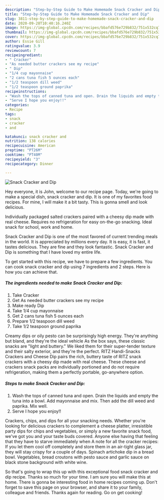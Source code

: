 ```yaml
---
description: "Step-by-Step Guide to Make Homemade Snack Cracker and Dip"
title: "Step-by-Step Guide to Make Homemade Snack Cracker and Dip"
slug: 3811-step-by-step-guide-to-make-homemade-snack-cracker-and-dip
date: 2020-09-28T10:40:16.240Z
image: https://img-global.cpcdn.com/recipes/bbafd576e729b832/751x532cq70/snack-cracker-and-dip-recipe-main-photo.jpg
thumbnail: https://img-global.cpcdn.com/recipes/bbafd576e729b832/751x532cq70/snack-cracker-and-dip-recipe-main-photo.jpg
cover: https://img-global.cpcdn.com/recipes/bbafd576e729b832/751x532cq70/snack-cracker-and-dip-recipe-main-photo.jpg
author: Essie Gill
ratingvalue: 3.9
reviewcount: 7
recipeingredient:
- " Cracker"
- "As needed butter crackers see my recipe"
- " Dip"
- "1/4 cup mayonnaise"
- "2 cans tuna fish 5 ounces each"
- "1/2 teaspoon dill weed"
- "1/2 teaspoon ground paprika"
recipeinstructions:
- "Wash the tops of canned tuna and open. Drain the liquids and empty the tuna into a bowl. Add mayonnaise and mix. Then add the dill weed and paprika. Mix well."
- "Serve I hope you enjoy!!"
categories:
- Recipe
tags:
- snack
- cracker
- and

katakunci: snack cracker and 
nutrition: 138 calories
recipecuisine: American
preptime: "PT26M"
cooktime: "PT40M"
recipeyield: "3"
recipecategory: Dinner

---
```



![Snack Cracker and Dip](https://img-global.cpcdn.com/recipes/bbafd576e729b832/751x532cq70/snack-cracker-and-dip-recipe-main-photo.jpg)

Hey everyone, it is John, welcome to our recipe page. Today, we're going to make a special dish, snack cracker and dip. It is one of my favorites food recipes. For mine, I will make it a bit tasty. This is gonna smell and look delicious.

Individually packaged salted crackers paired with a cheesy dip made with real cheese. Requires no refrigeration for easy on-the-go snacking. Ideal snack for school, work and home.

Snack Cracker and Dip is one of the most favored of current trending meals in the world. It is appreciated by millions every day. It is easy, it is fast, it tastes delicious. They are fine and they look fantastic. Snack Cracker and Dip is something that I have loved my entire life.


To get started with this recipe, we have to prepare a few ingredients. You can cook snack cracker and dip using 7 ingredients and 2 steps. Here is how you can achieve that.

<!--inarticleads1-->

##### The ingredients needed to make Snack Cracker and Dip:

1. Take  Cracker
1. Get As needed butter crackers see my recipe
1. Make ready  Dip
1. Take 1/4 cup mayonnaise
1. Get 2 cans tuna fish 5 ounces each
1. Prepare 1/2 teaspoon dill weed
1. Take 1/2 teaspoon ground paprika


Creamy dips or oily pesto can be surprisingly high energy. They&#39;re anything but bland, and they&#39;re the ideal vehicle As the box says, these classic snacks are &#34;light and buttery.&#34; We liked them for their super-tender texture and their salty exterior, and they&#39;re the perfect. RITZ Handi-Snacks Crackers and Cheese Dip pairs the rich, buttery taste of RITZ snack crackers with a cheesy dip made with real cheese. These cheese and crackers snack packs are individually portioned and do not require refrigeration, making them a perfectly portable, go-anywhere option. 

<!--inarticleads2-->

##### Steps to make Snack Cracker and Dip:

1. Wash the tops of canned tuna and open. Drain the liquids and empty the tuna into a bowl. Add mayonnaise and mix. Then add the dill weed and paprika. Mix well.
1. Serve I hope you enjoy!!


Crackers, chips, and dips for all your snacking needs. Whether you&#39;re looking for delicious crackers to complement a cheese platter, irresistible party dips for chips and vegetables, or simply a new favorite snack food, we&#39;ve got you and your taste buds covered. Anyone else having that feeling that they have to starve immediately when A note for all the cracker recipes: If you let them cool off completely and store them in an air-tight glass jar, they will stay crispy for a couple of days. Spinach artichoke dip in a bread bowl. Vegetables, bread croutons with pesto sauce and garlic sauce on black stone background with white wine. 

So that's going to wrap this up with this exceptional food snack cracker and dip recipe. Thanks so much for your time. I am sure you will make this at home. There is gonna be interesting food in home recipes coming up. Don't forget to save this page on your browser, and share it to your family, colleague and friends. Thanks again for reading. Go on get cooking!
